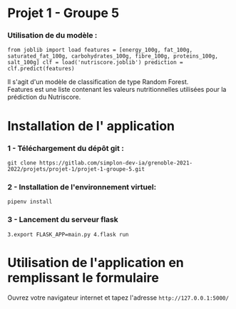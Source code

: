 # Projet 1 - Groupe 5

### Utilisation de du modèle :

`
from joblib import load
features = [energy_100g, fat_100g, saturated_fat_100g, carbohydrates_100g, fibre_100g, proteins_100g, salt_100g]
clf = load('nutriscore.joblib')
prediction = clf.predict(features)
`

Il s'agit d'un modèle de classification de type Random Forest.  
Features est une liste contenant les valeurs nutritionnelles utilisées pour la prédiction du Nutriscore.

# Installation de l' application

### 1 - Téléchargement du dépôt git :

`git clone https://gitlab.com/simplon-dev-ia/grenoble-2021-2022/projets/projet-1/projet-1-groupe-5.git
`

### 2 - Installation de l'environnement virtuel:

`pipenv install`

### 3 - Lancement du serveur flask

`3.export FLASK_APP=main.py
4.flask run`

# Utilisation de l'application en remplissant le formulaire

Ouvrez votre navigateur internet et tapez l'adresse `http://127.0.0.1:5000/`
